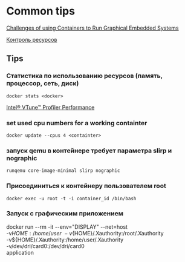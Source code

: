 # Common tips

[Challenges of using Containers to Run Graphical Embedded Systems](https://www.youtube.com/watch?time_continue=223&v=LHXpv2oee84&feature=emb_logo)

[Контроль ресурсов](https://goldmann.pl/blog/2014/09/11/resource-management-in-docker/#_cpu)

## Tips

### Статистика по использованию ресурсов (память, процессор, сеть, диск)

``` shell
docker stats <docker>
```

[Intel® VTune™ Profiler Performance](https://software.intel.com/en-us/vtune-cookbook-profiling-in-docker-container)

### set used cpu numbers for a working containter

``` shell
docker update --cpus 4 <containter>
```

### запуск qemu в контейнере требует параметра slirp и nographic

``` shell
runqemu core-image-minimal slirp nographic
```

### Присоединиться к контейнеру пользователем  root

``` shell
docker exec -u root -t -i container_id /bin/bash
```

### Запуск с графическим приложением 

docker run --rm -it --env="DISPLAY" --net=host \
        -v${HOME}:/home/user \
        -v${HOME}/.Xauthority:/root/.Xauthority \
        -v${HOME}/.Xauthority:/home/user/.Xauthority  \
        -v/dev/dri/card0:/dev/dri/card0 \
        application

